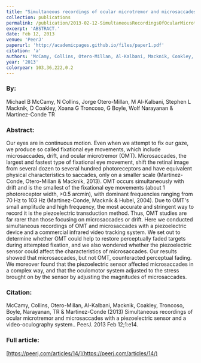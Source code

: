 ```yaml
---
title: "Simultaneous recordings of ocular microtremor and microsaccades with a piezoelectric sensor and a video-oculography system."
collection: publications
permalink: /publication/2013-02-12-SimultaneousRecordingsOfOcularMicrotremorAndMicrosaccadesWithAP
excerpt: 'ABSTRACT.'
date: Feb 12, 2013
venue: 'PeerJ'
paperurl: 'http://academicpages.github.io/files/paper1.pdf'
citation: 'a'
authors: 'McCamy, Collins, Otero-Millan, Al-Kalbani, Macknik, Coakley, Troncoso, Boyle, Narayanan, TR & Martinez-Conde'
year: '2013'
coloryear: 103,36,222,0.2
---
```


### By: 
Michael B McCamy, N Collins, Jorge Otero-Millan, M Al-Kalbani, Stephen L Macknik, D Coakley, Xoana G Troncoso, G Boyle, Wolf Narayanan & Martinez-Conde TR

### Abstract: 
Our eyes are in continuous motion. Even when we attempt to fix our gaze, we produce so called fixational eye movements, which include microsaccades, drift, and ocular microtremor (OMT). Microsaccades, the largest and fastest type of fixational eye movement, shift the retinal image from several dozen to several hundred photoreceptors and have equivalent physical characteristics to saccades, only on a smaller scale (Martinez-Conde, Otero-Millan & Macknik, 2013). OMT occurs simultaneously with drift and is the smallest of the fixational eye movements (about 1 photoreceptor width, >0.5 arcmin), with dominant frequencies ranging from 70 Hz to 103 Hz (Martinez-Conde, Macknik & Hubel, 2004). Due to OMT's small amplitude and high frequency, the most accurate and stringent way to record it is the piezoelectric transduction method. Thus, OMT studies are far rarer than those focusing on microsaccades or drift. Here we conducted simultaneous recordings of OMT and microsaccades with a piezoelectric device and a commercial infrared video tracking system. We set out to determine whether OMT could help to restore perceptually faded targets during attempted fixation, and we also wondered whether the piezoelectric sensor could affect the characteristics of microsaccades. Our results showed that microsaccades, but not OMT, counteracted perceptual fading. We moreover found that the piezoelectric sensor affected microsaccades in a complex way, and that the oculomotor system adjusted to the stress brought on by the sensor by adjusting the magnitudes of microsaccades.

### Citation: 
McCamy, Collins, Otero-Millan, Al-Kalbani, Macknik, Coakley, Troncoso, Boyle, Narayanan, TR & Martinez-Conde (2013) Simultaneous recordings of ocular microtremor and microsaccades with a piezoelectric sensor and a video-oculography system.. PeerJ. 2013 Feb 12;1:e14. 

### Full article: 
[https://peerj.com/articles/14/](https://peerj.com/articles/14/)
